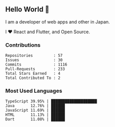 ## Hello World 👋

I am a developer of web apps and other in Japan.

I ❤️ React and Flutter, and Open Source.

### Contributions

<!-- contributions start -->

    Repositories         : 57
    Issues               : 30
    Commits              : 1116
    Pull-Requests        : 233
    Total Stars Earned   : 4
    Total Contributed To : 2

<!-- contributions end -->

### Most Used Languages

<!-- most-used-languages start -->

    TypeScript 39.95% | ████████████████████
    Java       12.76% | ██████
    JavaScript 11.69% | ██████
    HTML       11.13% | ██████
    Dart       11.08% | ██████

<!-- most-used-languages end -->
